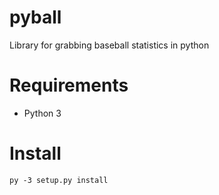 # pyball

Library for grabbing baseball statistics in python

# Requirements
- Python 3

# Install

    py -3 setup.py install